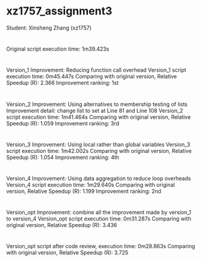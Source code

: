 # xz1757_assignment3
Student: Xinsheng Zhang (xz1757)
<h1></h1>
Original script execution time: 1m39.423s
<h1></h1>
Version_1 Improvement: Reducing function call overhead   
Version_1 script execution time: 0m45.447s   
Comparing with original version, Relative Speedup (R): 2.366    
Improvement ranking: 1st
<h1></h1>
Version_2 Improvement: Using alternatives to membership testing of lists   
Improvement detail: change list to set at Line 81 and Line 108   
Version_2 script execution time: 1m41.464s   
Comparing with original version, Relative Speedup (R): 1.059   
Improvement ranking: 3rd   
<h1></h1>
Version_3 Improvement: Using local rather than global variables   
Version_3 script execution time: 1m42.002s   
Comparing with original version, Relative Speedup (R): 1.054   
Improvement ranking: 4th   
<h1></h1>
Version_4 Improvement: Using data aggregation to reduce loop overheads   
Version_4 script execution time: 1m29.640s   
Comparing with original version, Relative Speedup (R): 1.199   
Improvement ranking: 2nd   
<h1></h1>
Version_opt Improvement: combine all the improvement made by version_1 to version_4   
Version_opt script execution time: 0m31.287s   
Comparing with original version, Relative Speedup (R): 3.436   
<h1></h1>
Version_opt script after code review, execution time: 0m28.863s
Comparing with original version, Relative Speedup (R): 3.725
